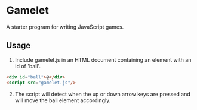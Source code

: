 # Gamelet

A starter program for writing JavaScript games.

## Usage

1. Include gamelet.js in an HTML document containing an element with an id of 'ball'.

```html
<div id="ball">@</div>
<script src="gamelet.js"/>
```

2. The script will detect when the up or down arrow keys are pressed and will move the ball element accordingly.